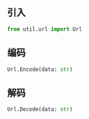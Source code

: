 ## 引入
```python
from util.url import Url
```

## 编码
```python
Url.Encode(data: str)
```

## 解码
```python
Url.Decode(data: str)
```
